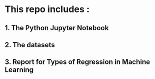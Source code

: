 # This repo includes :
## 1. The Python Jupyter Notebook
## 2. The datasets
## 3. Report for Types of Regression in Machine Learning

